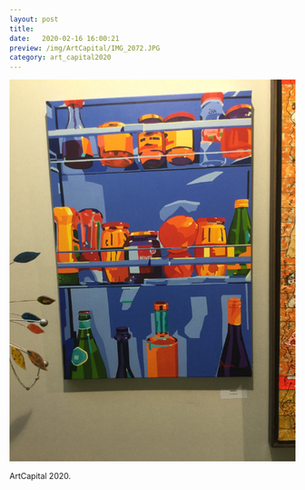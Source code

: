 ```yaml
---
layout: post
title:  
date:   2020-02-16 16:00:21
preview: /img/ArtCapital/IMG_2072.JPG
category: art_capital2020
---
```


![Picture 1](/img/ArtCapital/IMG_2072.JPG) 


ArtCapital 2020.


